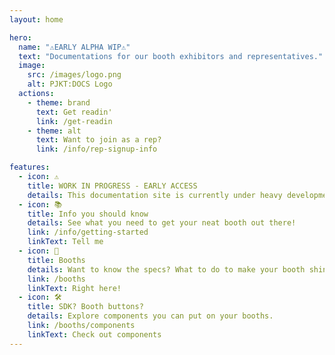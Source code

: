```yaml
---
layout: home

hero:
  name: "⚠️EARLY ALPHA WIP⚠️"
  text: "Documentations for our booth exhibitors and representatives."
  image:
    src: /images/logo.png
    alt: PJKT:DOCS Logo
  actions:
    - theme: brand
      text: Get readin'
      link: /get-readin
    - theme: alt
      text: Want to join as a rep?
      link: /info/rep-signup-info

features:
  - icon: ⚠️
    title: WORK IN PROGRESS - EARLY ACCESS
    details: This documentation site is currently under heavy development. Pages may be incomplete, links might not work, and content will change frequently. Please bear with us as we build this resource. If you find any issues, let us know!
  - icon: 📚
    title: Info you should know
    details: See what you need to get your neat booth out there!
    link: /info/getting-started
    linkText: Tell me
  - icon: 🎪
    title: Booths
    details: Want to know the specs? What to do to make your booth shine?
    link: /booths
    linkText: Right here!
  - icon: 🛠️
    title: SDK? Booth buttons?
    details: Explore components you can put on your booths.
    link: /booths/components
    linkText: Check out components
---
```

